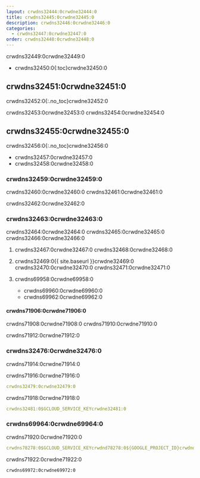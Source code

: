 ```yaml
---
layout: crwdns32444:0crwdne32444:0
title: crwdns32445:0crwdne32445:0
description: crwdns32446:0crwdne32446:0
categories:
  - crwdns32447:0crwdne32447:0
order: crwdns32448:0crwdne32448:0
---
```

crwdns32449:0crwdne32449:0

- crwdns32450:0{:toc}crwdne32450:0

## crwdns32451:0crwdne32451:0

crwdns32452:0{:.no_toc}crwdne32452:0

crwdns32453:0crwdne32453:0 crwdns32454:0crwdne32454:0

## crwdns32455:0crwdne32455:0

crwdns32456:0{:.no_toc}crwdne32456:0

- crwdns32457:0crwdne32457:0
- crwdns32458:0crwdne32458:0

### crwdns32459:0crwdne32459:0

crwdns32460:0crwdne32460:0 crwdns32461:0crwdne32461:0

crwdns32462:0crwdne32462:0

### crwdns32463:0crwdne32463:0

crwdns32464:0crwdne32464:0 crwdns32465:0crwdne32465:0 crwdns32466:0crwdne32466:0

1. crwdns32467:0crwdne32467:0 crwdns32468:0crwdne32468:0

2. crwdns32469:0{{ site.baseurl }}crwdne32469:0 crwdns32470:0crwdne32470:0 crwdns32471:0crwdne32471:0

3. crwdns69958:0crwdne69958:0
    
    - crwdns69960:0crwdne69960:0
    - crwdns69962:0crwdne69962:0

#### crwdns71906:0crwdne71906:0

crwdns71908:0crwdne71908:0 crwdns71910:0crwdne71910:0

crwdns71912:0crwdne71912:0

### crwdns32476:0crwdne32476:0

crwdns71914:0crwdne71914:0

crwdns71916:0crwdne71916:0

```yaml
crwdns32479:0crwdne32479:0
```

crwdns71918:0crwdne71918:0

```yaml
crwdns32481:0$GCLOUD_SERVICE_KEYcrwdne32481:0
```

### crwdns69964:0crwdne69964:0

crwdns71920:0crwdne71920:0

```yaml
crwdns78278:0$GCLOUD_SERVICE_KEYcrwdnd78278:0${GOOGLE_PROJECT_ID}crwdnd78278:0${GOOGLE_COMPUTE_ZONE}crwdne78278:0
```

crwdns71922:0crwdne71922:0

```bash
crwdns69972:0crwdne69972:0
```